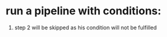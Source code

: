 # run a pipeline with conditions:

1. step 2 will be skipped as his condition will not be fulfilled 
